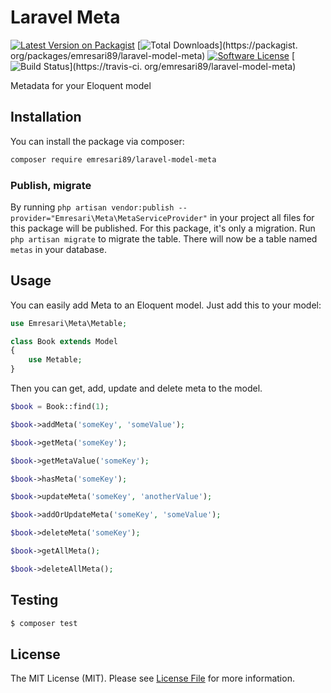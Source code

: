 # Laravel Meta

[![Latest Version on Packagist](https://img.shields.io/packagist/v/appstract/laravel-model-meta.svg?style=flat-square)](https://packagist.org/packages/emresari89/laravel-model-meta)
[![Total Downloads](https://img.shields.io/packagist/dt/appstract/laravel-model-meta.svg?style=flat-square)](https://packagist.
org/packages/emresari89/laravel-model-meta)
[![Software License](https://img.shields.io/badge/license-MIT-brightgreen.svg?style=flat-square)](LICENSE.md)
[![Build Status](https://img.shields.io/travis/appstract/laravel-model-meta/master.svg?style=flat-square)](https://travis-ci.
org/emresari89/laravel-model-meta)

Metadata for your Eloquent model

## Installation

You can install the package via composer:

```bash
composer require emresari89/laravel-model-meta
```

### Publish, migrate

By running `php artisan vendor:publish --provider="Emresari\Meta\MetaServiceProvider"` in your project all files for this package will be published. 
For this package, it's only a migration. Run `php artisan migrate` to migrate the table. There will now be a table named `metas` in your database.

## Usage

You can easily add Meta to an Eloquent model. Just add this to your model:

```php
use Emresari\Meta\Metable;

class Book extends Model
{
    use Metable;
}
```

Then you can get, add, update and delete meta to the model.

```php
$book = Book::find(1);

$book->addMeta('someKey', 'someValue');

$book->getMeta('someKey');

$book->getMetaValue('someKey');

$book->hasMeta('someKey');

$book->updateMeta('someKey', 'anotherValue');

$book->addOrUpdateMeta('someKey', 'someValue');

$book->deleteMeta('someKey');

$book->getAllMeta();

$book->deleteAllMeta();
```

## Testing

```bash
$ composer test
```

## License

The MIT License (MIT). Please see [License File](LICENSE.md) for more information.
